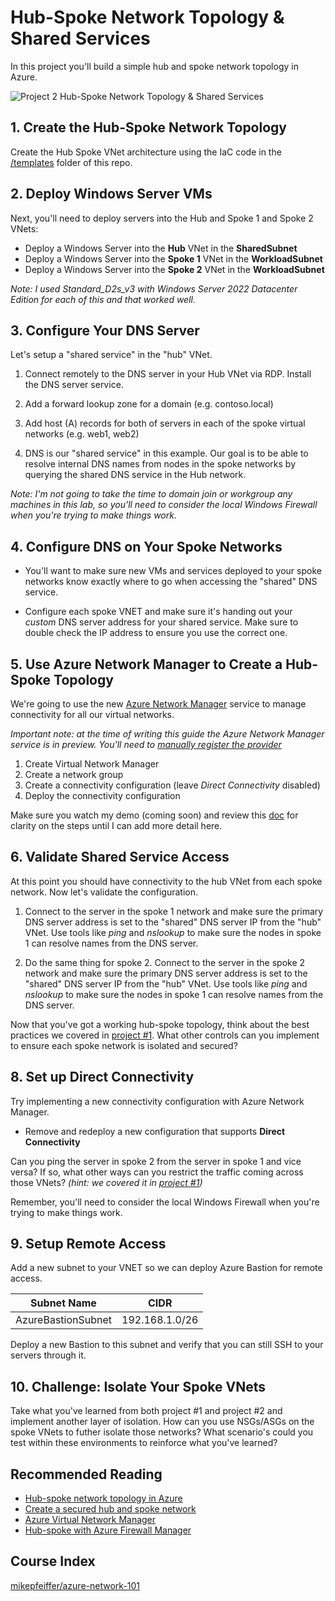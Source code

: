 # Hub-Spoke Network Topology & Shared Services

In this project you'll build a simple hub and spoke network topology in Azure.

![Project 2 Hub-Spoke Network Topology & Shared Services](https://user-images.githubusercontent.com/5126491/166937555-d9b727fc-f9b4-4943-99a5-07d4d5a060ec.jpg)

## 1. Create the Hub-Spoke Network Topology

Create the Hub Spoke VNet architecture using the IaC code in the [/templates](https://github.com/mikepfeiffer/azure-network-101/tree/main/projects/Project%202/templates) folder of this repo.

## 2. Deploy Windows Server VMs

Next, you'll need to deploy servers into the Hub and Spoke 1 and Spoke 2 VNets:

* Deploy a Windows Server into the **Hub** VNet in the **SharedSubnet**
* Deploy a Windows Server into the **Spoke 1** VNet in the **WorkloadSubnet**
* Deploy a Windows Server into the **Spoke 2** VNet in the **WorkloadSubnet**

*Note: I used Standard_D2s_v3 with Windows Server 2022 Datacenter Edition for each of this and that worked well.*

## 3. Configure Your DNS Server

Let's setup a "shared service" in the "hub" VNet.

1. Connect remotely to the DNS server in your Hub VNet via RDP. Install the DNS server service.

2. Add a forward lookup zone for a domain (e.g. contoso.local)

3. Add host (A) records for both of servers in each of the spoke virtual networks (e.g. web1, web2)

4. DNS is our "shared service" in this example. Our goal is to be able to resolve internal DNS names from nodes in the spoke networks by querying the shared DNS service in the Hub network.

*Note: I'm not going to take the time to domain join or workgroup any machines in this lab, so you'll need to consider the local Windows Firewall when you're trying to make things work.*

## 4. Configure DNS on Your Spoke Networks

* You'll want to make sure new VMs and services deployed to your spoke networks know exactly where to go when accessing the "shared" DNS service.

* Configure each spoke VNET and make sure it's handing out your *custom* DNS server address for your shared service. Make sure to double check the IP address to ensure you use the correct one.

## 5. Use Azure Network Manager to Create a Hub-Spoke Topology

We're going to use the new [Azure Network Manager](https://docs.microsoft.com/en-us/azure/virtual-network-manager/create-virtual-network-manager-portal) service to manage connectivity for all our virtual networks.

*Important note: at the time of writing this guide the Azure Network Manager service is in preview. You'll need to [manually register the provider](https://docs.microsoft.com/en-us/azure/virtual-network-manager/create-virtual-network-manager-portal#register-subscription-for-public-preview)*

1. Create Virtual Network Manager
2. Create a network group
3. Create a connectivity configuration (leave *Direct Connectivity* disabled)
4. Deploy the connectivity configuration

Make sure you watch my demo (coming soon) and review this [doc](https://docs.microsoft.com/en-us/azure/virtual-network-manager/create-virtual-network-manager-portal) for clarity on the steps until I can add more detail here.

## 6. Validate Shared Service Access

At this point you should have connectivity to the hub VNet from each spoke network. Now let's validate the configuration.

1. Connect to the server in the spoke 1 network and make sure the primary DNS server address is set to the "shared" DNS server IP from the "hub" VNet. Use tools like *ping* and *nslookup* to make sure the nodes in spoke 1 can resolve names from the DNS server.

2. Do the same thing for spoke 2. Connect to the server in the spoke 2 network and make sure the primary DNS server address is set to the "shared" DNS server IP from the "hub" VNet. Use tools like *ping* and *nslookup* to make sure the nodes in spoke 1 can resolve names from the DNS server.

Now that you've got a working hub-spoke topology, think about the best practices we covered in [project #1](https://github.com/mikepfeiffer/azure-network-101/tree/main/projects/Project%201). What other controls can you implement to ensure each spoke network is isolated and secured?

## 8. Set up Direct Connectivity

Try implementing a new connectivity configuration with Azure Network Manager.

* Remove and redeploy a new configuration that supports **Direct Connectivity**

Can you ping the server in spoke 2 from the server in spoke 1 and vice versa? If so, what other ways can you restrict the traffic coming across those VNets? *(hint: we covered it in [project #1](https://github.com/mikepfeiffer/azure-network-101/tree/main/projects/Project%201))*

Remember, you'll need to consider the local Windows Firewall when you're trying to make things work.

## 9. Setup Remote Access

Add a new subnet to your VNET so we can deploy Azure Bastion for remote access.

| Subnet Name        | CIDR            |
| -----------        | -----------     |
| AzureBastionSubnet | 192.168.1.0/26  |

Deploy a new Bastion to this subnet and verify that you can still SSH to your servers through it.

## 10. Challenge: Isolate Your Spoke VNets

Take what you've learned from both project #1 and project #2 and implement another layer of isolation. How can you use NSGs/ASGs on the spoke VNets to futher isolate those networks? What scenario's could you test within these environments to reinforce what you've learned?

## Recommended Reading


* [Hub-spoke network topology in Azure](https://docs.microsoft.com/en-us/azure/architecture/reference-architectures/hybrid-networking/hub-spoke?tabs=cli)
* [Create a secured hub and spoke network](https://docs.microsoft.com/en-us/azure/virtual-network-manager/tutorial-create-secured-hub-and-spoke)
* [Azure Virtual Network Manager](https://docs.microsoft.com/en-us/azure/virtual-network-manager/create-virtual-network-manager-portal)
* [Hub-spoke with Azure Firewall Manager](https://docs.microsoft.com/en-us/azure/firewall-manager/secure-hybrid-network)

## Course Index
[mikepfeiffer/azure-network-101](https://github.com/mikepfeiffer/azure-network-101)